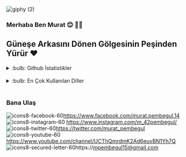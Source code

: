 ![giphy (2)](https://user-images.githubusercontent.com/121448902/210765637-c83dd868-3fb0-4968-aa5a-d145d28f4e36.gif)
### Merhaba Ben Murat :blush: 🧑‍🎨 

## Güneşe Arkasını Dönen Gölgesinin Peşinden Yürür ❤️
 
 
 
 <details>
<summary> :bulb: Github İstatistikler</summary>
 <img src="https://github-readme-stats.vercel.app/api?username=MuratPembegul&dark">
</details><br>

 <details>
<summary> :bulb: En Çok Kullanılan Diller</summary>
 <img src="https://github-readme-stats.vercel.app/api/top-langs/?username=MuratPembegul">
</details><br>
 
### Bana Ulaş <br>
 
 
![icons8-facebook-60 ](https://user-images.githubusercontent.com/121448902/210606786-22f64798-5119-4ba4-9f0f-7fe0a991bea5.png )https://www.facebook.com/murat.pembegul.14<br> 
![icons8-instagram-60](https://user-images.githubusercontent.com/121448902/210781571-3ed9ac92-d555-4696-b099-a758718649a6.png)
https://www.instagram.com/m_42pembegul/<br>
![icons8-twitter-60](https://user-images.githubusercontent.com/121448902/210623920-551fa946-561c-4fb1-b2ea-23deee94ce18.png)https://twitter.com/murat_pembegul<br>
![icons8-youtube-60](https://user-images.githubusercontent.com/121448902/210624597-83635803-bc54-4061-8864-6e00296ba4c0.png)https://www.youtube.com/channel/UCThQmrdmK2Ad6euvBN1Yh7Q<br>
![icons8-secured-letter-60](https://user-images.githubusercontent.com/121448902/210625852-911f6f2d-f72c-4246-b721-f167556e27d3.png)https://mpembegul15@gmail.com<br>
 





